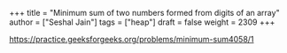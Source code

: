 +++
title = "Minimum sum of two numbers formed from digits of an array"
author = ["Seshal Jain"]
tags = ["heap"]
draft = false
weight = 2309
+++

<https://practice.geeksforgeeks.org/problems/minimum-sum4058/1>

